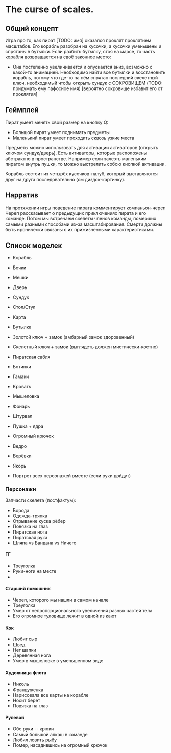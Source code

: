 # The curse of scales.

## Общий концепт

Игра про то, как пират [TODO: имя] оказался проклят проклятием масштабов. 
Его корабль разобран на кусочки, а кусочки уменьшены и спрятаны в бутылки.
Если разбить бутылку, стоя на марсе, то часть корабля возвращается на своё законное место:
 - Она постепенно увеличивается и опускается вниз, возможно с какой-то анимацией.
Необходимо найти все бутылки и восстановить корабль, потому что где-то на нём спрятан последний скелетный ключ, необходимый чтобы открыть сундук с СОКРОВИЩЕМ (TODO: придумать ему пафосное имя) [вероятно сокровище избавит его от проклятия]

## Геймплей

Пират умеет менять свой размер на кнопку Q:
 - Большой пират умеет поднимать предметы
 - Маленький пират умеет проходить сквозь узкие места

Предметы можно использовать для активации активаторов (открыть ключом сундук/дверь). Есть активаторы, которые расположены абстрактно в пространстве. Например если залезть маленьким пиратом внутрь пушки, то можно выстрелить собою кнопкой активации.

Корабль состоит из четырёх кусочков-палуб, который выставляются друг на друга последовательно (см диздок-картинку).

## Нарратив

На протяжении игры поведение пирата комментирует компаньон-череп
Череп рассказывает о предыдущих приключениях пирата и его команде.
Потом мы встречаем скелеты членов команды, померших самыми разными способами из-за масштабирования.
Смерти должны быть иронически связаны с их прижизненными характеристиками. 

## Список моделек

- Корабль

- Бочки
- Мешки
- Дверь
- Сундук
- Стол/Стул
- Карта
- Бутылка
- Золотой ключ + замок (амбарный замок здоровенный)
- Скелетный ключ + замок (выглядеть должен мистически-костно)
- Пиратская сабля
- Ботинки
- Гамаки
- Кровать
- Мышеловка
- Фонарь
- Штурвал
- Пушка + ядра
- Огромный крючок

- Ведро

- Верёвки
- Якорь

- Портрет всех персонажей вместе (если руки дойдут)

### Персонажи

Запчасти скелета (постфактум):
 - Борода
 - Одежда-тряпка
 - Отрывание куска рёбер
 - Повязка на глаз
 - Пиратская нога
 - Пиратская рука
 - Шляпа vs Бандана vs Ничего

#### ГГ

- Треуголка
- Руки-ноги на месте
- 

#### Старший помошник

- Череп, которого мы нашли в самом начале
- Треуголка
- Умер от непропорционального увеличения разных частей тела
- Его огромное туловище лежит в одной из кают

#### Кок

- Любит сыр
- Швед
- Нет шапки
- Деревянная нога
- Умер в мышеловке в уменьшенном виде

#### Художница флота

- Николь
- Француженка
- Нарисовала все карты на корабле
- Носит берет
- Повязка на глаз

#### Рулевой

- Обе руки -- крюки
- Самый большой алкаш в команде
- Любил ловить рыбу
- Помер, насадившись на огромный крючок